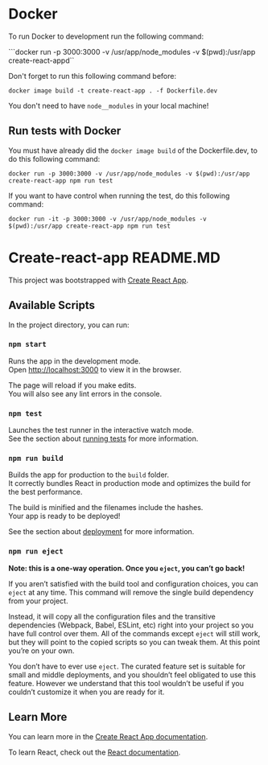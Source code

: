 # Docker
To run Docker to development run the following command:

```docker run -p 3000:3000 -v /usr/app/node_modules -v $(pwd):/usr/app create-react-appd``

Don't forget to run this following command before:

```docker image build -t create-react-app . -f Dockerfile.dev```

You don't need to have `node__modules` in your local machine!

## Run tests with Docker
You must have already did the `docker image build` of the Dockerfile.dev, to do this following command:

```docker run -p 3000:3000 -v /usr/app/node_modules -v $(pwd):/usr/app create-react-app npm run test```

If you want to have control when running the test, do this following command:

```docker run -it -p 3000:3000 -v /usr/app/node_modules -v $(pwd):/usr/app create-react-app npm run test```




# Create-react-app README.MD
This project was bootstrapped with [Create React App](https://github.com/facebook/create-react-app).

## Available Scripts

In the project directory, you can run:

### `npm start`

Runs the app in the development mode.<br>
Open [http://localhost:3000](http://localhost:3000) to view it in the browser.

The page will reload if you make edits.<br>
You will also see any lint errors in the console.

### `npm test`

Launches the test runner in the interactive watch mode.<br>
See the section about [running tests](https://facebook.github.io/create-react-app/docs/running-tests) for more information.

### `npm run build`

Builds the app for production to the `build` folder.<br>
It correctly bundles React in production mode and optimizes the build for the best performance.

The build is minified and the filenames include the hashes.<br>
Your app is ready to be deployed!

See the section about [deployment](https://facebook.github.io/create-react-app/docs/deployment) for more information.

### `npm run eject`

**Note: this is a one-way operation. Once you `eject`, you can’t go back!**

If you aren’t satisfied with the build tool and configuration choices, you can `eject` at any time. This command will remove the single build dependency from your project.

Instead, it will copy all the configuration files and the transitive dependencies (Webpack, Babel, ESLint, etc) right into your project so you have full control over them. All of the commands except `eject` will still work, but they will point to the copied scripts so you can tweak them. At this point you’re on your own.

You don’t have to ever use `eject`. The curated feature set is suitable for small and middle deployments, and you shouldn’t feel obligated to use this feature. However we understand that this tool wouldn’t be useful if you couldn’t customize it when you are ready for it.

## Learn More

You can learn more in the [Create React App documentation](https://facebook.github.io/create-react-app/docs/getting-started).

To learn React, check out the [React documentation](https://reactjs.org/).
